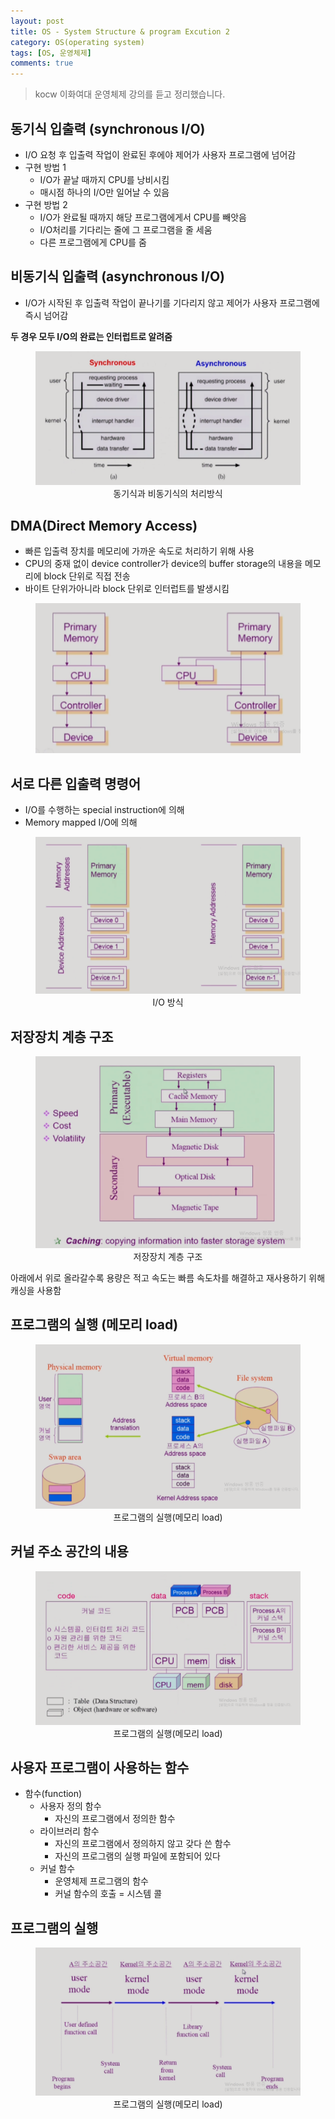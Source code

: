 ```yaml
---
layout: post
title: OS - System Structure & program Excution 2
category: OS(operating system)
tags: [OS, 운영체제]
comments: true
---
```

<!----------------- 탬플릿
## forEach
### 설명
[MDN](http://naver.com)
```javascript

```
<center>
 <figure>
 <img src="/assets/post-img/git/git_diff.png" alt="views">
 <figcaption>cat을 통해서 git diff 결과를 표시</figcaption>
 </figure>
 </center>
------------------->
> kocw 이화여대 운영체제 강의를 듣고 정리했습니다.

## 동기식 입출력 (synchronous I/O)
- I/O 요청 후 입출력 작업이 완료된 후에야 제어가 사용자 프로그램에 넘어감
- 구현 방법 1
    - I/O가 끝날 때까지 CPU를 낭비시킴
    - 매시점 하나의 I/O만 일어날 수 있음
- 구현 방법 2
    - I/O가 완료될 때까지 해당 프로그램에게서 CPU를 빼앗음
    - I/O처리를 기다리는 줄에 그 프로그램을 줄 세움
    - 다른 프로그램에게 CPU를 줌
## 비동기식 입출력 (asynchronous I/O)
- I/O가 시작된 후 입출력 작업이 끝나기를 기다리지 않고 제어가 사용자 프로그램에 즉시 넘어감

**두 경우 모두 I/O의 완료는 인터럽트로 알려줌**

<center>
 <figure>
 <img src="/assets/post-img/os/sync.png" alt="views">
 <figcaption>동기식과 비동기식의 처리방식</figcaption>
 </figure>
 </center>

## DMA(Direct Memory Access)
- 빠른 입출력 장치를 메모리에 가까운 속도로 처리하기 위해 사용
- CPU의 중재 없이 device controller가 device의 buffer storage의 내용을 메모리에 block 단위로 직접 전송
- 바이트 단위가아니라 block 단위로 인터럽트를 발생시킴

<center>
<figure>
<img src="/assets/post-img/os/dma.png" alt="views">
</figure>
</center>

## 서로 다른 입출력 명령어

- I/O를 수행하는 special instruction에 의해
- Memory mapped I/O에 의해

<center>
 <figure>
 <img src="/assets/post-img/os/io.png" alt="views">
<figcaption>I/O 방식</figcaption>
 </figure>
 </center>

## 저장장치 계층 구조

<center>
 <figure>
 <img src="/assets/post-img/os/io2.png" alt="views">
<figcaption>저장장치 계층 구조</figcaption>
 </figure>
 </center>

 아래에서 위로 올라갈수록 용량은 적고 속도는 빠름
 속도차를 해결하고 재사용하기  위해 캐싱을 사용함 

## 프로그램의 실행 (메모리 load)
<center>
 <figure>
 <img src="/assets/post-img/os/io3.png" alt="views">
<figcaption>프로그램의 실행(메모리 load)</figcaption>
 </figure>
 </center>

 ## 커널 주소 공간의 내용
 <center>
 <figure>
 <img src="/assets/post-img/os/io4.png" alt="views">
<figcaption>프로그램의 실행(메모리 load)</figcaption>
 </figure>
 </center>

 ## 사용자 프로그램이 사용하는 함수
 - 함수(function)
    - 사용자 정의 함수
        - 자신의 프로그램에서 정의한 함수
    - 라이브러리 함수
        - 자신의 프로그램에서 정의하지 않고 갖다 쓴 함수
        - 자신의 프로그램의 실행 파일에 포함되어 있다
    - 커널 함수
        - 운영체제 프로그램의 함수
        - 커널 함수의 호출 = 시스템 콜 

## 프로그램의 실행
 <center>
 <figure>
 <img src="/assets/post-img/os/io5.png" alt="views">
<figcaption>프로그램의 실행(메모리 load)</figcaption>
 </figure>
 </center>